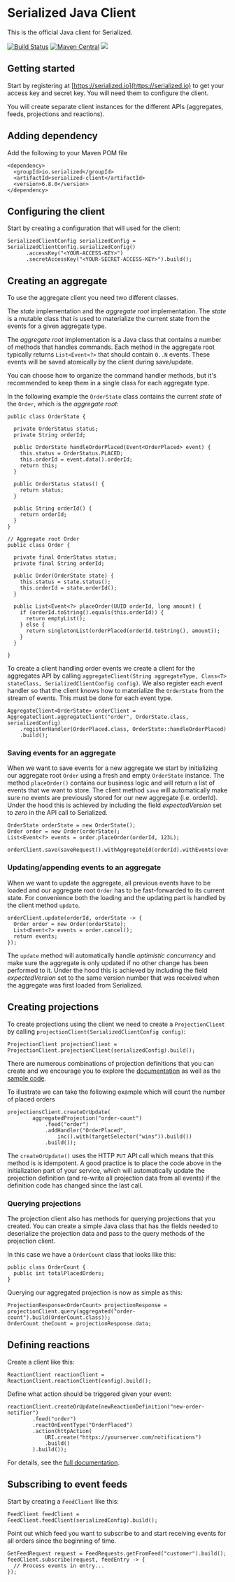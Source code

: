 # Serialized Java Client #

This is the official Java client for Serialized.

[![Build Status](https://travis-ci.org/serialized-io/client-java.svg?branch=master)](https://travis-ci.org/serialized-io/client-java)
[![Maven Central](https://img.shields.io/maven-central/v/io.serialized/serialized-client.svg)](https://maven-badges.herokuapp.com/maven-central/io.serialized/serialized-client)
[![](https://tokei.rs/b1/github/serialized-io/client-java)](https://github.com/serialized-io/client-java)

## Getting started

Start by registering at [https://serialized.io](https://serialized.io) to get your access key and secret key. You will need them to configure the client.

You will create separate client instances for the different APIs (aggregates, feeds, projections and reactions).

## Adding dependency

Add the following to your Maven POM file

```
<dependency>
  <groupId>io.serialized</groupId>
  <artifactId>serialized-client</artifactId>
  <version>6.8.0</version>
</dependency>
```

## Configuring the client
Start by creating a configuration that will used for the client:
```
SerializedClientConfig serializedConfig = SerializedClientConfig.serializedConfig()
      .accessKey("<YOUR-ACCESS-KEY>")
      .secretAccessKey("<YOUR-SECRET-ACCESS-KEY>").build();
```

## Creating an aggregate

To use the aggregate client you need two different classes.

The *state* implementation and the *aggregate root* implementation. The *state* is a mutable class that is used to
 materialize the current state from the events for a given aggregate type.

The *aggregate root* implementation is a Java class that contains a number of methods that handles commands.
Each method in the aggregate root typically returns `List<Event<?>` that should contain `0..N` events.
These events will be saved atomically by the client during save/update.  

You can choose how to organize the command handler methods, but it's recommended to keep them in a single class for each aggregate type.
 
In the following example the `OrderState` class contains the current *state* of the `Order`, which is the *aggregate root*:
```
public class OrderState {

  private OrderStatus status;
  private String orderId;

  public OrderState handleOrderPlaced(Event<OrderPlaced> event) {
    this.status = OrderStatus.PLACED;
    this.orderId = event.data().orderId;
    return this;
  }

  public OrderStatus status() {
    return status;
  }

  public String orderId() {
    return orderId;
  }
}
```

```
// Aggregate root Order
public class Order {

  private final OrderStatus status;
  private final String orderId;

  public Order(OrderState state) {
    this.status = state.status();
    this.orderId = state.orderId();
  }

  public List<Event<?> placeOrder(UUID orderId, long amount) {
    if (orderId.toString().equals(this.orderId)) {
      return emptyList();
    } else {
      return singletonList(orderPlaced(orderId.toString(), amount));
    }
  }

}
```

To create a client handling order events we create a client for the aggregates API by
calling  `aggregateClient(String aggregateType, Class<T> stateClass, SerializedClientConfig config)`.
We also register each event handler so that the client knows how to materialize the `OrderState` from the stream of events.
This must be done for each event type.

```
AggregateClient<OrderState> orderClient = AggregateClient.aggregateClient("order", OrderState.class, serializedConfig)
    .registerHandler(OrderPlaced.class, OrderState::handleOrderPlaced)
    .build();
```

### Saving events for an aggregate

When we want to save events for a new aggregate we start by initializing our aggregate root `Order` using a
fresh and empty `OrderState` instance. The method `placeOrder()` contains our business logic and will return a list of
events that we want to store. 
The client method `save` will automatically make sure no events are previously stored for our new aggregate (i.e. orderId).
Under the hood this is achieved by including the field *expectedVersion* set to *zero* in the API call to Serialized.

```
OrderState orderState = new OrderState();
Order order = new Order(orderState);
List<Event<?> events = order.placeOrder(orderId, 123L);

orderClient.save(saveRequest().withAggregateId(orderId).withEvents(events).build());
```

### Updating/appending events to an aggregate

When we want to update the aggregate, all previous events have to be loaded and our aggregate root `Order` has to be
fast-forwarded to its current state. For convenience both the loading and the updating part is handled by the client 
method `update`.

```
orderClient.update(orderId, orderState -> {
  Order order = new Order(orderState);
  List<Event<?> events = order.cancel();
  return events;
});
```

The `update` method will automatically handle *optimistic concurrency* and make sure the aggregate is only 
updated if no other change has been performed to it.
Under the hood this is achieved by including the field *expectedVersion* set to the same version number that was
received when the aggregate was first loaded from Serialized.   

## Creating projections
To create projections using the client we need to create a `ProjectionClient` by calling `projectionClient(SerializedClientConfig config)`:
```
ProjectionClient projectionClient = ProjectionClient.projectionClient(serializedConfig).build();
```

There are numerous combinations of projection definitions that you can create and we encourage you to explore 
the [documentation](https://docs.serialized.io/api-reference/apis/projections) as well as
the [sample code](https://github.com/serialized-io/samples-java).

To illustrate we can take the following example which will count the number of placed orders
```
projectionsClient.createOrUpdate(
        aggregatedProjection("order-count")
            .feed("order")
            .addHandler("OrderPlaced",
                inc().with(targetSelector("wins")).build())
            .build());
```

The `createOrUpdate()` uses the HTTP `PUT` API call which means that this method is is idempotent. 
A good practice is to place the code above in the initialization part of your service, which will automatically update
the projection definition (and re-write all projection data from all events) if the definition code has changed since
the last call.

### Querying projections

The projection client also has methods for querying projections that you created. You can create a simple Java class
that has the fields needed to deserialize the projection data and pass to the query methods of the projection client.

In this case we have a `OrderCount` class that looks like this:

```
public class OrderCount {
  public int totalPlacedOrders;
}
```

Querying our aggregated projection is now as simple as this:

```
ProjectionResponse<OrderCount> projectionResponse = projectionClient.query(aggregated("order-count").build(OrderCount.class));
OrderCount theCount = projectionResponse.data;
```

## Defining reactions

Create a client like this:

```
ReactionClient reactionClient = ReactionClient.reactionClient(config).build();
```

Define what action should be triggered given your event:

```
reactionClient.createOrUpdate(newReactionDefinition("new-order-notifier")
        .feed("order")
        .reactOnEventType("OrderPlaced")
        .action(httpAction(
            URI.create("https://yourserver.com/notifications")
            .build()
        ).build());
```

For details, see the [full documentation](https://docs.serialized.io/api-reference/apis/reactions).

## Subscribing to event feeds

Start by creating a `FeedClient` like this:
```
FeedClient feedClient = FeedClient.feedClient(serializedConfig).build();
```

Point out which feed you want to subscribe to and start receiving events for all orders since the beginning of time.

```
GetFeedRequest request = FeedRequests.getFromFeed("customer").build();
feedClient.subscribe(request, feedEntry -> {
  // Process events in entry...
});
```

